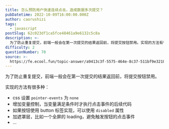 ```yaml
---
title: 怎么预防用户快速连续点击，造成数据多次提交？
pubDatetime: 2022-10-09T16:00:00.000Z
author: caorushizi
tags:
  - javascript
postSlug: 62c023df1ca5fce48461a9e6132c5c8a
description: >-
  为了防止重复提交，前端一般会在第一次提交的结果返回前，将提交按钮禁用。实现的方法有很多种：*css设置`pointer-events`为`none`*增加变量控制，当变量满足条件时才执行点击事件的后续
difficulty: 2
questionNumber: 70
source: >-
  https://fe.ecool.fun/topic-answer/a9413c3f-5575-464e-8c37-511bf9e32185?orderBy=updateTime&order=desc&tagId=10
---
```


为了防止重复提交，前端一般会在第一次提交的结果返回前，将提交按钮禁用。

实现的方法有很多种：

- css 设置 `pointer-events` 为 `none`
- 增加变量控制，当变量满足条件时才执行点击事件的后续代码
- 如果按钮使用 button 标签实现，可以使用 `disabled` 属性
- 加遮罩层，比如一个全屏的 loading，避免触发按钮的点击事件
- ...

